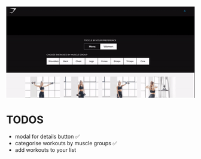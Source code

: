![demo.gif](GIF.gif)

# TODOS
- modal for details button ✅
- categorise workouts by muscle groups ✅
- add workouts to your list
